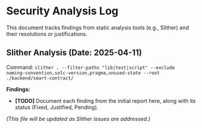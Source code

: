 # Security Analysis Log

This document tracks findings from static analysis tools (e.g., Slither) and their resolutions or justifications.

## Slither Analysis (Date: 2025-04-11)

Command: `slither . --filter-paths "lib|test|script" --exclude naming-convention,solc-version,pragma,unused-state --root ./backend/smart-contract/`

**Findings:**

*   **[TODO]** Document each finding from the initial report here, along with its status (Fixed, Justified, Pending).

*(This file will be updated as Slither issues are addressed.)*
